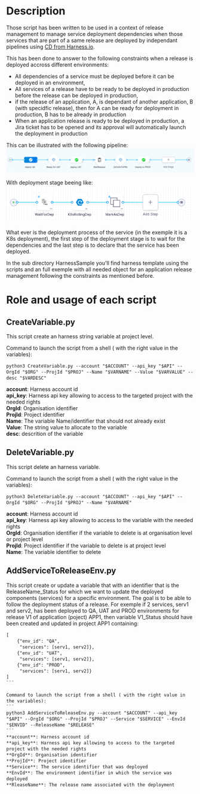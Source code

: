 # Description

Those script has been written to be used in a context of release management to manage service deployment dependencies when those services that are part of a same release are deployed by independant pipelines using [CD from Harness.io](https://www.harness.io/products/continuous-delivery "The best CI/CD platform"). 

This has been done to answer to the following constraints when a release is deployed accross different environments:
- All dependencies of a service must be deployed before it can be deployed in an environment,
- All services of a release have to be ready to be deployed in production before the release can be deployed in production,
- if the release of an application, A, is dependant of another application, B (with specidfic release), then for A can be ready for deployment in production, B has to be already in production
- When an application release is ready to be deployed in production, a Jira ticket has to be opened and its approval will automatically launch the deployment in production

This can be illustrated with the following pipeline:  
![CD pipeline](pipeline.png "CD pipeline")  

With deployment stage beeing like:  
![CD pipeline](deployment.png "CD pipeline")

What ever is the deployment process of the service (in the exemple it is a K8s deployment), the first step of the deployment stage is to wait for the dependencies and the last step is to declare that the service has been deployed.

In the sub directory HarnessSample you'll find harness template using the scripts and an full exemple with all needed object for an application release management following the constraints as mentioned before.

# Role and usage of each script

## CreateVariable.py

This script create an harness string variable at project level.  

Command to launch the script from a shell ( with the right value in the variables):
```
python3 CreateVariable.py --account "$ACCOUNT" --api_key "$API" --OrgId "$ORG" --ProjId "$PROJ" --Name "$VARNAME" --Value "$VARVALUE" --desc "$VARDESC"
```
**account**: Harness account id  
**api_key**: Harness api key allowing to access to the targeted project with the needed rights  
**OrgId**: Organisation identifier  
**ProjId**: Project identifier  
**Name**: The variable Name/identifier that should not already exist  
**Value**: The string value to allocate to the variable  
**desc**: descrition of the variable  

## DeleteVariable.py

This script delete an harness variable.  

Command to launch the script from a shell ( with the right value in the variables):
```
python3 DeleteVariable.py --account "$ACCOUNT" --api_key "$API" --OrgId "$ORG" --ProjId "$PROJ" --Name "$VARNAME"
```
**account**: Harness account id  
**api_key**: Harness api key allowing to access to the variable with the needed rights  
**OrgId**: Organisation identifier if the variable to delete is at organisation level or project level  
**ProjId**: Project identifier if the variable to delete is at project level  
**Name**: The variable identifier to delete  

## AddServiceToReleaseEnv.py

This script create or update a variable that with an identifier that is the ReleaseName_Status for which we want to update the deployed components (services) for a specific environment. The goal is to be able to follow the deployment status of a release. For exemple if 2 services, serv1 and serv2, has been deployed to QA, UAT and PROD environments for release V1 of application (poject) APP1, then variable V1_Status should have been created and updated in project APP1 containing:  
````
[
    {"env_id": "QA", 
     "services": [serv1, serv2]}, 
    {"env_id": "UAT", 
     "services": [serv1, serv2]}, 
    {"env_id": "PROD", 
     "services": [serv1, serv2]}
]
```

Command to launch the script from a shell ( with the right value in the variables):
```
python3 AddServiceToReleaseEnv.py --account "$ACCOUNT" --api_key "$API" --OrgId "$ORG" --ProjId "$PROJ" --Service "$SERVICE" --EnvId "$ENVID" --ReleaseName "$RELEASE"
```
**account**: Harness account id  
**api_key**: Harness api key allowing to access to the targeted project with the needed rights  
**OrgId**: Organisation identifier  
**ProjId**: Project identifier  
**Service**: The service identifier that was deployed  
**EnvId**: The environment identifier in which the service was deployed
**RleaseName**: The release name associated with the deployment